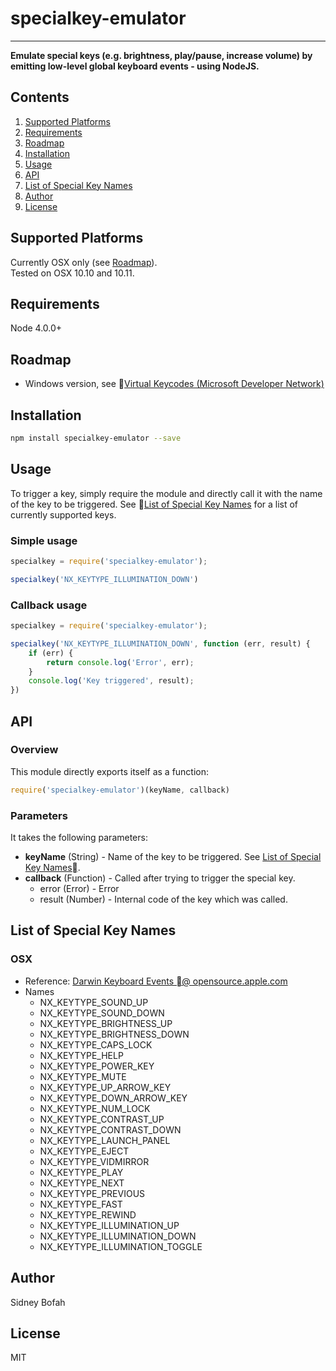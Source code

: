 ﻿# specialkey-emulator
___

**Emulate special keys (e.g. brightness, play/pause, increase volume) by emitting low-level global keyboard events - using NodeJS.**

Contents
----
1. [Supported Platforms](#supported-platforms)
1. [Requirements](#requirements)
1. [Roadmap](#roadmap) 
1. [Installation](#installation)
1. [Usage](#usage)
1. [API](#api) 
1. [List of Special Key Names](#list-of-special-key-names)
1. [Author](#author)
1. [License](#license)

<a name="supported-platforms"></a>Supported Platforms
----

Currently OSX only (see [Roadmap](#roadmap)).  
Tested on OSX 10.10 and 10.11.


<a name="requirements"></a>Requirements
----

Node 4.0.0+


<a name="roadmap"></a>Roadmap
----
 - Windows version, see [Virtual Keycodes (Microsoft Developer Network)](https://msdn.microsoft.com/en-us/library/windows/desktop/dd375731.aspx)


<a name="installation"></a>Installation
----

```sh
npm install specialkey-emulator --save
```


<a name="usage"></a>Usage
----

To trigger a key, simply require the module and directly call it with the name of the key to be triggered. See [List of Special Key Names](#list-of-special-key-names) for a list of currently supported keys.


### Simple usage

```javascript
specialkey = require('specialkey-emulator');

specialkey('NX_KEYTYPE_ILLUMINATION_DOWN')
```

### Callback usage

```javascript
specialkey = require('specialkey-emulator');

specialkey('NX_KEYTYPE_ILLUMINATION_DOWN', function (err, result) {
    if (err) {
        return console.log('Error', err);
    }
    console.log('Key triggered', result);
})
```

<a name="api"></a>API
----

### Overview
This module directly exports itself as a function:

```javascript
require('specialkey-emulator')(keyName, callback)
```

### Parameters
It takes the following parameters:

- **keyName** (String) - Name of the key to be triggered. See [List of Special Key Names](#list-of-special-key-names).
- **callback** (Function) - Called after trying to trigger the special key.
  - error (Error) - Error
  - result (Number) - Internal code of the key which was called.

<a name="list-of-special-key-names"></a>List of Special Key Names
----

### OSX
- Reference: [Darwin Keyboard Events @ opensource.apple.com](http://www.opensource.apple.com/source/IOHIDFamily/IOHIDFamily-86.1/IOHIDSystem/IOKit/hidsystem/ev_keymap.h)
- Names	
	- NX\_KEYTYPE\_SOUND\_UP 
	- NX\_KEYTYPE\_SOUND\_DOWN 
	- NX\_KEYTYPE\_BRIGHTNESS\_UP 
	- NX\_KEYTYPE\_BRIGHTNESS\_DOWN 
	- NX\_KEYTYPE\_CAPS\_LOCK 
	- NX\_KEYTYPE\_HELP 
	- NX\_KEYTYPE\_POWER\_KEY 
	- NX\_KEYTYPE\_MUTE 
	- NX\_KEYTYPE\_UP\_ARROW\_KEY 
	- NX\_KEYTYPE\_DOWN\_ARROW\_KEY 
	- NX\_KEYTYPE\_NUM\_LOCK 
	- NX\_KEYTYPE\_CONTRAST\_UP 
	- NX\_KEYTYPE\_CONTRAST\_DOWN 
	- NX\_KEYTYPE\_LAUNCH\_PANEL 
	- NX\_KEYTYPE\_EJECT 
	- NX\_KEYTYPE\_VIDMIRROR 
	- NX\_KEYTYPE\_PLAY 
	- NX\_KEYTYPE\_NEXT 
	- NX\_KEYTYPE\_PREVIOUS 
	- NX\_KEYTYPE\_FAST 
	- NX\_KEYTYPE\_REWIND 
	- NX\_KEYTYPE\_ILLUMINATION\_UP 
	- NX\_KEYTYPE\_ILLUMINATION\_DOWN 
	- NX\_KEYTYPE\_ILLUMINATION\_TOGGLE


<a name="author"></a>Author
----
Sidney Bofah  


<a name="license"></a>License
----

MIT
